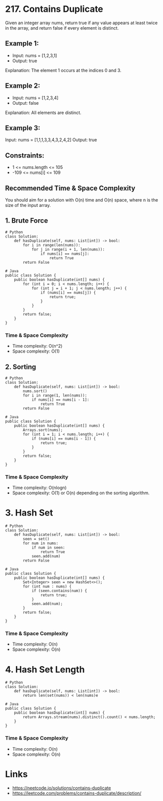 # 217. Contains Duplicate
Given an integer array nums, return true if any value appears at least twice in the array, and return false if every element is distinct.

## Example 1:
* Input: nums = [1,2,3,1]
* Output: true

Explanation:
The element 1 occurs at the indices 0 and 3.

## Example 2:
* Input: nums = [1,2,3,4]
* Output: false

Explanation:
All elements are distinct.

## Example 3:

Input: nums = [1,1,1,3,3,4,3,2,4,2]
Output: true

 

## Constraints:

* 1 <= nums.length <= 105
* -109 <= nums[i] <= 109

## Recommended Time & Space Complexity
You should aim for a solution with O(n) time and O(n) space, where n is the size of the input array.


## 1. Brute Force
```
# Python
class Solution:
    def hasDuplicate(self, nums: List[int]) -> bool:
        for i in range(len(nums)):
            for j in range(i + 1, len(nums)):
                if nums[i] == nums[j]:
                    return True
        return False
```

```
# Java
public class Solution {
    public boolean hasDuplicate(int[] nums) {
        for (int i = 0; i < nums.length; i++) {
            for (int j = i + 1; j < nums.length; j++) {
                if (nums[i] == nums[j]) {
                    return true;
                }
            }
        }
        return false;
    }
}
```

### Time & Space Complexity
* Time complexity: O(n^2)
* Space complexity: O(1)

## 2. Sorting
```
# Python
class Solution:
    def hasDuplicate(self, nums: List[int]) -> bool:
        nums.sort()
        for i in range(1, len(nums)):
            if nums[i] == nums[i - 1]:
                return True
        return False
```
```
# Java
public class Solution {
    public boolean hasDuplicate(int[] nums) {
        Arrays.sort(nums);
        for (int i = 1; i < nums.length; i++) {
            if (nums[i] == nums[i - 1]) {
                return true;
            }
        }
        return false;
    }
}
```
### Time & Space Complexity
* Time complexity: O(nlogn)
* Space complexity: O(1) or O(n) depending on the sorting algorithm.

# 3. Hash Set
```
# Python
class Solution:
    def hasDuplicate(self, nums: List[int]) -> bool:
        seen = set()
        for num in nums:
            if num in seen:
                return True
            seen.add(num)
        return False
```
```
# Java
public class Solution {
    public boolean hasDuplicate(int[] nums) {
        Set<Integer> seen = new HashSet<>();
        for (int num : nums) {
            if (seen.contains(num)) {
                return true;
            }
            seen.add(num);
        }
        return false;
    }
}
```
### Time & Space Complexity
* Time complexity: O(n)
* Space complexity: O(n)

# 4. Hash Set Length
```
# Python
class Solution:
    def hasDuplicate(self, nums: List[int]) -> bool:
        return len(set(nums)) < len(nums)e
```
```
# Java
public class Solution {
    public boolean hasDuplicate(int[] nums) {
        return Arrays.stream(nums).distinct().count() < nums.length;
    }
}
```
### Time & Space Complexity
* Time complexity: O(n)
* Space complexity: O(n)
  
# Links
* https://neetcode.io/solutions/contains-duplicate
* https://leetcode.com/problems/contains-duplicate/description/
